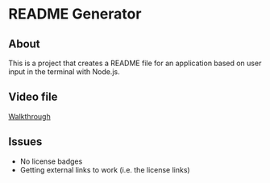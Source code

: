 # README Generator

## About
This is a project that creates a README file for an application based on user input in the terminal with Node.js.

## Video file
[Walkthrough](./README_Generator_video.webm)

## Issues
- No license badges
- Getting external links to work (i.e. the license links)